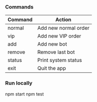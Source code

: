 ### Commands

| Command | Action               |
| ------- | -------------------- |
| normal  | Add new normal order |
| vip     | Add new VIP order    |
| add     | Add new bot          |
| remove  | Remove last bot      |
| status  | Print system status  |
| exit    | Quit the app         |

### Run locally

npm start
npm test
